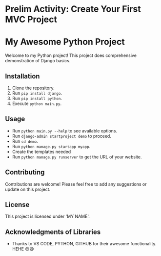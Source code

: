 # Prelim Activity: Create Your First MVC Project
# My Awesome Python Project

Welcome to my Python project! This project does comprehensive demonstration of Django basics.

## Installation
1. Clone the repository.
2. Run `pip install django`.
3. Run `pip install python`.
4. Execute `python main.py`.

## Usage
- Run `python main.py --help` to see available options.
- Run `django-admin startproject demo` to proceed.
- Run `cd demo`.
- Run `python manage.py startapp myapp`.
- Create the templates needed
- Run `python manage.py runserver` to get the URL of your website.

## Contributing
Contributions are welcome! Please feel free to add any suggestions or update on this project.

## License
This project is licensed under 'MY NAME'.

## Acknowledgments of Libraries
- Thanks to VS CODE, PYTHON, GITHUB for their awesome functionality. HEHE
😊😅
